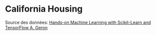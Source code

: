 # California Housing

Source des données: [Hands-on Machine Learning with Scikit-Learn and TensorFlow A. Geron](https://github.com/ageron/handson-ml/tree/master/datasets/housing)